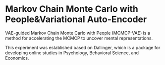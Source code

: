 # Markov Chain Monte Carlo with People&Variational Auto-Encoder

VAE-guided Markov Chain Monte Carlo with People (MCMCP-VAE) is a method for accelerating the MCMCP to uncover mental representations. 

This experiment was established based on Dallinger, which is a package for developing online studies in Psychology, Behavioral Science, and Economics.